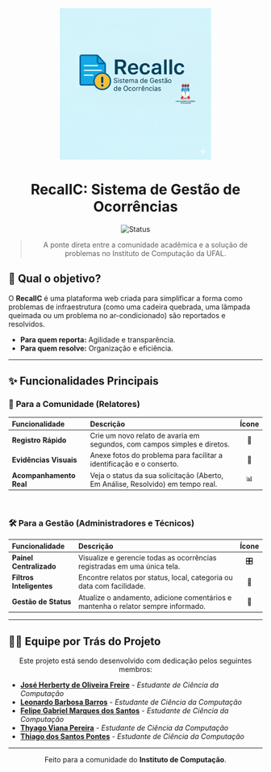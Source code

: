 <div align="center">
  <img src="./logo.png" alt="RecalIC Logo" width="300"/>

  # **RecalIC: Sistema de Gestão de Ocorrências**
  
  ![Status](https://img.shields.io/badge/status-em%20desenvolvimento-yellow)

  

  > A ponte direta entre a comunidade acadêmica e a solução de problemas no Instituto de Computação da UFAL.

</div>

## 🎯 Qual o objetivo?

O **RecalIC** é uma plataforma web criada para simplificar a forma como problemas de infraestrutura (como uma cadeira quebrada, uma lâmpada queimada ou um problema no ar-condicionado) são reportados e resolvidos.

- **Para quem reporta:** Agilidade e transparência.
- **Para quem resolve:** Organização e eficiência.

---

## ✨ Funcionalidades Principais

### 👤 **Para a Comunidade (Relatores)**

| Funcionalidade | Descrição | Ícone |
| :--- | :--- | :---: |
| **Registro Rápido** | Crie um novo relato de avaria em segundos, com campos simples e diretos. | 📝 |
| **Evidências Visuais** | Anexe fotos do problema para facilitar a identificação e o conserto. | 📸 |
| **Acompanhamento Real** | Veja o status da sua solicitação (Aberto, Em Análise, Resolvido) em tempo real. | 📊 |


<br>

### 🛠️ **Para a Gestão (Administradores e Técnicos)**

| Funcionalidade | Descrição | Ícone |
| :--- | :--- | :---: |
| **Painel Centralizado** | Visualize e gerencie todas as ocorrências registradas em uma única tela. | 🎛️ |
| **Filtros Inteligentes**| Encontre relatos por status, local, categoria ou data com facilidade. | 🔎 |
| **Gestão de Status** | Atualize o andamento, adicione comentários e mantenha o relator sempre informado. | 🔄 |

---

## 👨‍💻 Equipe por Trás do Projeto
<p align="center">Este projeto está sendo desenvolvido com dedicação pelos seguintes membros:</p>

- **[José Herberty de Oliveira Freire](https://github.com/HerbertyFreire)** - *Estudante de Ciência da Computação*
- **[Leonardo Barbosa Barros](https://github.com/leonardobrrs)** - *Estudante de Ciência da Computação*
- **[Felipe Gabriel Marques dos Santos](https://github.com/22felipe)** - *Estudante de Ciência da Computação*
- **[Thyago Viana Pereira](https://github.com/thyagoviana)** - *Estudante de Ciência da Computação*
- **[Thiago dos Santos Pontes](https://github.com/thiagodsp-max)** - *Estudante de Ciência da Computação*

---

<div align="center">
  <p>Feito para a comunidade do <strong>Instituto de Computação</strong>.</p>
</div>
